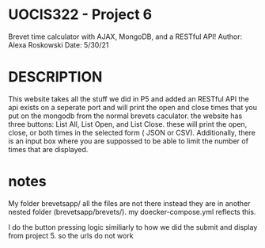 # UOCIS322 - Project 6 #
Brevet time calculator with AJAX, MongoDB, and a RESTful API!
Author: Alexa Roskowski
Date: 5/30/21

# DESCRIPTION #

This website takes all the stuff we did in P5 and added an RESTful API
the api exists on a seperate port and will print the open and close times
that you put on the mongodb from the normal brevets caculator. the website 
has three buttons: List All, List Open, and List Close. these will print
the open, close, or both times in the selected form ( JSON or CSV). Additionally,
 there is an input box where you are suppossed to be able to limit the number 
of times that are displayed. 


# notes #

My folder brevetsapp/ all the files are not there instead they are in another
nested folder (brevetsapp/brevets/). my doecker-compose.yml reflects this.

I do the button pressing logic similiarly to how we did the submit and display
from project 5. so the urls do not work
